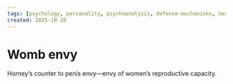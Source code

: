 ```yaml
---
tags: [psychology, personality, psychoanalysis, defense-mechanisms, neo-freudians, social-cognitive, traits, big-five, assessment, mbti]
created: 2025-10-20
---
```

# Womb envy

Horney’s counter to penis envy—envy of women’s reproductive capacity.
